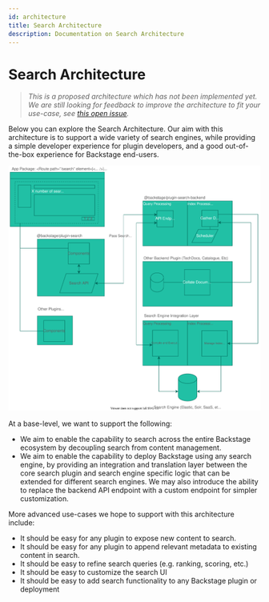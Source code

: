 ```yaml
---
id: architecture
title: Search Architecture
description: Documentation on Search Architecture
---
```


# Search Architecture

> _This is a proposed architecture which has not been implemented yet. We are
> still looking for feedback to improve the architecture to fit your use-case,
> see [this open issue](https://github.com/backstage/backstage/issues/4078)._

Below you can explore the Search Architecture. Our aim with this architecture is
to support a wide variety of search engines, while providing a simple developer
experience for plugin developers, and a good out-of-the-box experience for
Backstage end-users.

<img data-zoomable src="../../assets/search/architecture.drawio.svg" alt="Search Architecture" />

At a base-level, we want to support the following:

- We aim to enable the capability to search across the entire Backstage
  ecosystem by decoupling search from content management.
- We aim to enable the capability to deploy Backstage using any search engine,
  by providing an integration and translation layer between the core search
  plugin and search engine specific logic that can be extended for different
  search engines. We may also introduce the ability to replace the backend API
  endpoint with a custom endpoint for simpler customization.

More advanced use-cases we hope to support with this architecture include:

- It should be easy for any plugin to expose new content to search.
- It should be easy for any plugin to append relevant metadata to existing
  content in search.
- It should be easy to refine search queries (e.g. ranking, scoring, etc.)
- It should be easy to customize the search UI
- It should be easy to add search functionality to any Backstage plugin or
  deployment

